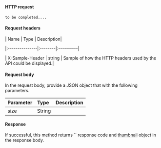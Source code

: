 # 


#### HTTP request
```http
to be completed....
```
#### Request headers
| Name       | Type | Description|

|:---------------|:--------|:----------|

| X-Sample-Header  | string  | Sample of how the HTTP headers used by the API could be displayed.|

#### Request body
In the request body, provide a JSON object that with the following parameters.

| Parameter	   | Type	|Description|
|:---------------|:--------|:----------|
|size|String||

#### Response
If successful, this method returns `` response code and [thumbnail](../resources/thumbnail.md) object in the response body.
